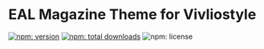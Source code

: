 # EAL Magazine Theme for Vivliostyle

[![npm: version](https://flat.badgen.net/npm/v/@spring-raining/vs-theme-eal-magazine)](https://npmjs.com/package/@spring-raining/vs-theme-eal-magazine)
[![npm: total downloads](https://flat.badgen.net/npm/dt/@spring-raining/vs-theme-eal-magazine)](https://npmjs.com/package/@spring-raining/vs-theme-eal-magazine)
![npm: license](https://flat.badgen.net/npm/license/@spring-raining/vs-theme-eal-magazine)
